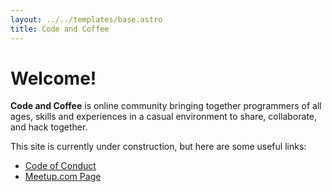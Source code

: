 ```yaml
---
layout: ../../templates/base.astro
title: Code and Coffee
---
```


# Welcome!

**Code and Coffee** is online community
bringing together programmers of all ages, skills 
and experiences in a casual environment to share, 
collaborate, and hack together.

This site is currently under construction, but here are some useful links:

- [Code of Conduct](/code-of-conduct/)
- [Meetup.com Page](https://www.meetup.com/code-and-coffee-long-beach/)
